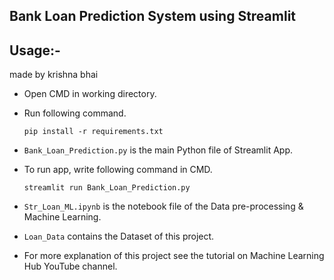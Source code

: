##  Bank Loan Prediction System using Streamlit


## Usage:-

made by krishna bhai 

- Open CMD in working directory.
- Run following command.

  ```
  pip install -r requirements.txt
  ```
- `Bank_Loan_Prediction.py` is the main Python file of Streamlit App. 
- To run app, write following command in CMD.

  ```
  streamlit run Bank_Loan_Prediction.py
  ```
- `Str_Loan_ML.ipynb` is the notebook file of the Data pre-processing & Machine Learning.
- `Loan_Data` contains the Dataset of this project.
- For more explanation of this project see the tutorial on Machine Learning Hub YouTube channel.

